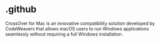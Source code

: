 # .github
CrossOver for Mac is an innovative compatibility solution developed by CodeWeavers that allows macOS users to run Windows applications seamlessly without requiring a full Windows installation.
